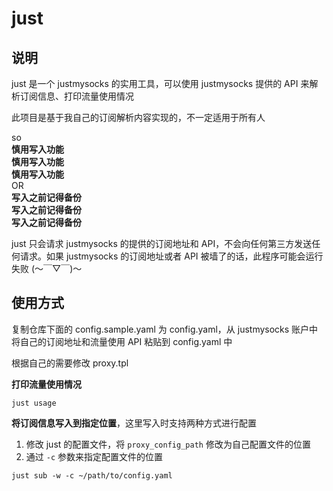 # just
## 说明
just 是一个 justmysocks 的实用工具，可以使用 justmysocks 提供的 API 来解析订阅信息、打印流量使用情况  

此项目是基于我自己的订阅解析内容实现的，不一定适用于所有人

so  
**慎用写入功能**  
**慎用写入功能**  
**慎用写入功能**  
OR  
**写入之前记得备份**  
**写入之前记得备份**  
**写入之前记得备份**  


just 只会请求 justmysocks 的提供的订阅地址和 API，不会向任何第三方发送任何请求。如果 justmysocks 的订阅地址或者 API 被墙了的话，此程序可能会运行失败 (～￣▽￣)～

## 使用方式
复制仓库下面的 config.sample.yaml 为 config.yaml，从 justmysocks 账户中将自己的订阅地址和流量使用 API 粘贴到 config.yaml 中

根据自己的需要修改 proxy.tpl  

**打印流量使用情况**
```shell
just usage
```

**将订阅信息写入到指定位置**，这里写入时支持两种方式进行配置
1. 修改 just 的配置文件，将 `proxy_config_path` 修改为自己配置文件的位置
2. 通过 `-c` 参数来指定配置文件的位置


```shell
just sub -w -c ~/path/to/config.yaml
```
